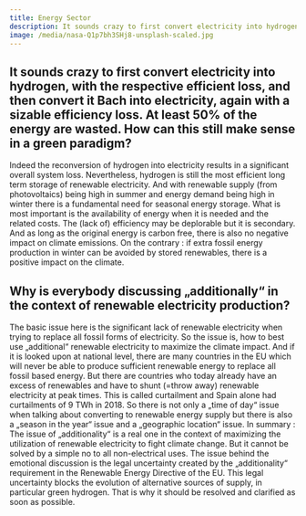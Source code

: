 ```yaml
---
title: Energy Sector
description: It sounds crazy to first convert electricity into hydrogen, with the respective efficient loss, and then convert it Bach into electricity, again with a sizable efficiency loss. At least 50% of the energy are wasted. How can this still make sense in a green paradigm?
image: /media/nasa-Q1p7bh3SHj8-unsplash-scaled.jpg
---
```


## It sounds crazy to first convert electricity into hydrogen, with the respective efficient loss, and then convert it Bach into electricity, again with a sizable efficiency loss. At least 50% of the energy are wasted. How can this still make sense in a green paradigm?

Indeed the reconversion of hydrogen into electricity results in a significant overall system loss. Nevertheless, hydrogen is still the most efficient long term storage of renewable electricity. And with renewable supply (from photovoltaics) being high in summer and energy demand being high in winter there is a fundamental need for seasonal energy storage. What is most important is the availability of energy when it is needed and the related costs. The (lack of) efficiency may be deplorable but it is secondary. And as long as the original energy is carbon free, there is also no negative impact on climate emissions. On the contrary : if extra fossil energy production in winter can be avoided by stored renewables, there is a positive impact on the climate.

## Why is everybody discussing „additionally“ in the context of renewable electricity production?

The basic issue here is the significant lack of renewable electricity when trying to replace all fossil forms of electricity. So the issue is, how to best use „additional“ renewable electricity to maximize the climate impact. And if it is looked upon at national level, there are many countries in the EU which will never be able to produce sufficient renewable energy to replace all fossil based energy. But there are countries who today already have an excess of renewables and have to shunt (=throw away) renewable electricity at peak times. This is called curtailment and Spain alone had curtailments of 9 TWh in 2018. So there is not only a „time of day“ issue when talking about converting to renewable energy supply but there is also a „season in the year“ issue and a „geographic location“ issue. In summary : The issue of „additionality“ is a real one in the context of maximizing the utilization of renewable electricity to fight climate change. But it cannot be solved by a simple no to all non-electrical uses. The issue behind the emotional discussion is the legal uncertainty created by the „additionality“ requirement in the Renewable Energy Directive of the EU. This legal uncertainty blocks the evolution of alternative sources of supply, in particular green hydrogen. That is why it should be resolved and clarified as soon as possible.

